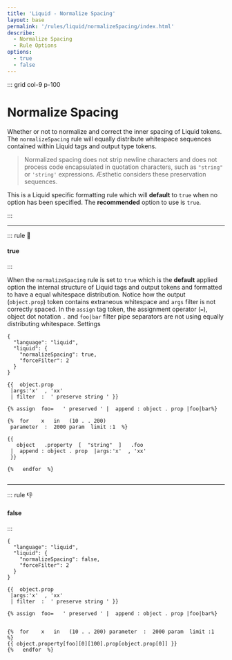 ```yaml
---
title: 'Liquid - Normalize Spacing'
layout: base
permalink: '/rules/liquid/normalizeSpacing/index.html'
describe:
  - Normalize Spacing
  - Rule Options
options:
  - true
  - false
---
```


::: grid col-9 p-100

# Normalize Spacing

Whether or not to normalize and correct the inner spacing of Liquid tokens. The `normalizeSpacing` rule will equally distribute whitespace sequences contained within Liquid tags and output type tokens.

> Normalized spacing does not strip newline characters and does not process code encapsulated in quotation characters, such as `"string"` or `'string'` expressions. Æsthetic considers these preservation sequences.

This is a Liquid specific formatting rule which will **default** to `true` when no option has been specified. The **recommended** option to use is `true`.

:::

---

::: rule 🙌

#### true

:::

When the `normalizeSpacing` rule is set to `true` which is the **default** applied option the internal structure of Liquid tags and output tokens and formatted to have a equal whitespace distribution. Notice how the output (`object.prop`) token contains extraneous whitespace and `args` filter is not correctly spaced. In the `assign` tag token, the assignment operator (`=`), object dot notation `.` and `foo|bar` filter pipe separators are not using equally distributing whitespace. Settings

```json:rules
{
  "language": "liquid",
  "liquid": {
    "normalizeSpacing": true,
    "forceFilter": 2
  }
}
```

<!--prettier-ignore-->
```liquid
{{  object.prop
 |args:'x'  , 'xx'
 | filter  :  ' preserve string ' }}

{% assign  foo=   ' preserved ' |  append : object . prop |foo|bar%}

{%  for    x   in   (10 . . 200)
 parameter  :  2000 param  limit :1  %}

{{
   object   .property  [  "string"  ]   .foo
 |  append : object . prop  |args:'x'  , 'xx'
 }}

{%   endfor  %}


```

---

::: rule 👎

#### false

:::

```json:rules
{
  "language": "liquid",
  "liquid": {
    "normalizeSpacing": false,
    "forceFilter": 2
  }
}
```

<!--prettier-ignore-->
```liquid
{{  object.prop
 |args:'x'  , 'xx'
 | filter  :  ' preserve string ' }}

{% assign  foo=   ' preserved ' |  append : object . prop |foo|bar%}


{%  for    x   in   (10 . . 200) parameter  :  2000 param  limit :1  %}
{{ object.property[foo][0][100].prop[object.prop[0]] }}
{%   endfor  %}
```

